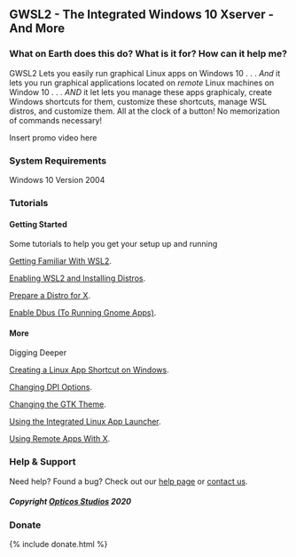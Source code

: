 ## GWSL2 - The Integrated Windows 10 Xserver - And More

### What on Earth does this do? What is it for? How can it help me?

GWSL2 Lets you easily run graphical Linux apps on Windows 10 . . . *And* it lets you run graphical applications located on *remote* Linux machines on Window 10 . . . *AND* it let lets you manage these apps graphicaly, create Windows shortcuts for them, customize these shortcuts, manage WSL distros, and customize them. All at the clock of a button! No memorization of commands necessary!



Insert promo video here



### System Requirements

Windows 10 Version 2004



### Tutorials

#### Getting Started

Some tutorials to help you get your setup up and running

[Getting Familiar With WSL2](https://docs.microsoft.com/en-us/learn/modules/get-started-with-windows-subsystem-for-linux/1-introduction).

[Enabling WSL2 and Installing Distros](https://docs.microsoft.com/en-us/learn/modules/get-started-with-windows-subsystem-for-linux/2-enable-and-install).

[Prepare a Distro for X](https://guides.github.com/features/mastering-markdown/).

[Enable Dbus (To Running Gnome Apps)](https://guides.github.com/features/mastering-markdown/).

#### More

Digging Deeper

[Creating a Linux App Shortcut on Windows](https://guides.github.com/features/mastering-markdown/).

[Changing DPI Options](https://guides.github.com/features/mastering-markdown/).

[Changing the GTK Theme](https://guides.github.com/features/mastering-markdown/).

[Using the Integrated Linux App Launcher](https://guides.github.com/features/mastering-markdown/).

[Using Remote Apps With X](https://guides.github.com/features/mastering-markdown/).





### Help & Support
Need help? Found a bug? Check out our [help page](https://help.github.com/categories/github-pages-basics/) or [contact us](https://github.com/contact).


##### Copyright [Opticos Studios](http://opticos.studio) 2020


### Donate

{% include donate.html %}
